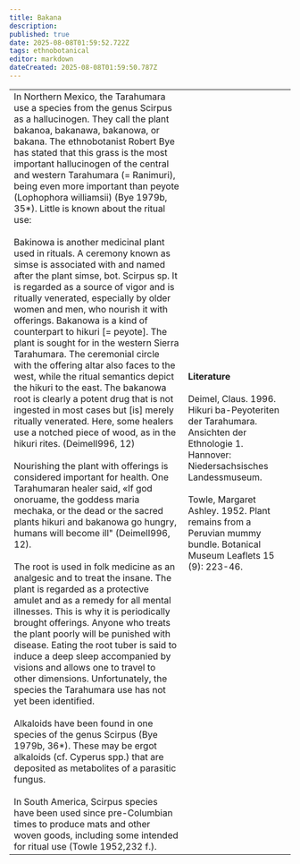 ```yaml
---
title: Bakana
description: 
published: true
date: 2025-08-08T01:59:52.722Z
tags: ethnobotanical
editor: markdown
dateCreated: 2025-08-08T01:59:50.787Z
---
```


| | |
|---|---|
| In Northern Mexico, the Tarahumara use a species from the genus Scirpus as a hallucinogen. They call the plant bakanoa, bakanawa, bakanowa, or bakana. The ethnobotanist Robert Bye has stated that this grass is the most important hallucinogen of the central and western Tarahumara (= Ranimuri), being even more important than peyote (Lophophora williamsii) (Bye 1979b, 35*). Little is known about the ritual use:<br><br>Bakinowa is another medicinal plant used in rituals. A ceremony known as simse is associated with and named after the plant simse, bot. Scirpus sp. It is regarded as a source of vigor and is ritually venerated, especially by older women and men, who nourish it with offerings. Bakanowa is a kind of counterpart to hikuri [= peyote]. The plant is sought for in the western Sierra Tarahumara. The ceremonial circle with the offering altar also faces to the west, while the ritual semantics depict the hikuri to the east. The bakanowa root is clearly a potent drug that is not ingested in most cases but [is] merely ritually venerated. Here, some healers use a notched piece of wood, as in the hikuri rites. (DeimelI996, 12)<br><br>Nourishing the plant with offerings is considered important for health. One Tarahumaran healer said, «If god onoruame, the goddess maria mechaka, or the dead or the sacred plants hikuri and bakanowa go hungry, humans will become ill" (DeimelI996, 12).<br><br>The root is used in folk medicine as an analgesic and to treat the insane. The plant is regarded as a protective amulet and as a remedy for all mental illnesses. This is why it is periodically brought offerings. Anyone who treats the plant poorly will be punished with disease. Eating the root tuber is said to induce a deep sleep accompanied by visions and allows one to travel to other dimensions. Unfortunately, the species the Tarahumara use has not yet been identified.<br><br>Alkaloids have been found in one species of the genus Scirpus (Bye 1979b, 36*). These may be ergot alkaloids (cf. Cyperus spp.) that are deposited as metabolites of a parasitic fungus.<br><br>In South America, Scirpus species have been used since pre-Columbian times to produce mats and other woven goods, including some intended for ritual use (Towle 1952,232 f.). | **Literature**<br><br>Deimel, Claus. 1996. Hikuri ba-Peyoteriten der Tarahumara. Ansichten der Ethnologie 1. Hannover: Niedersachsisches Landessmuseum.<br><br>Towle, Margaret Ashley. 1952. Plant remains from a Peruvian mummy bundle. Botanical Museum Leaflets 15 (9): 223-46. |